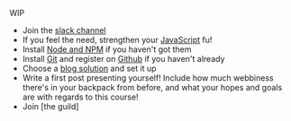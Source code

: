 WIP

*    Join the [slack channel](../slack-channel)
*    If you feel the need, strengthen your [JavaScript](../javascript) fu!
*    Install [Node and NPM](../node-and-npm) if you haven't got them
*    Install [Git](git-and-github) and register on [Github](git-and-github) if you haven't already
*    Choose a [blog solution](../blog) and set it up
*    Write a first post presenting yourself! Include how much webbiness there's in your backpack from before, and what your hopes and goals are with regards to this course!
*    Join [the guild]